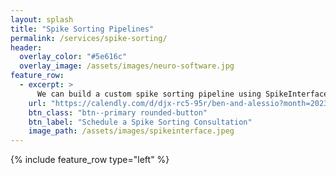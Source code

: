 ```yaml
---
layout: splash
title: "Spike Sorting Pipelines"
permalink: /services/spike-sorting/
header:
  overlay_color: "#5e616c"
  overlay_image: /assets/images/neuro-software.jpg
feature_row:
  - excerpt: >
      We can build a custom spike sorting pipeline using SpikeInterface, taking into account your specific task, recording technology, and scientific questions. This pipeline will be open source and we will work with your team to train them how to use the pipeline and make modifications.
    url: "https://calendly.com/d/djx-rc5-95r/ben-and-alessio?month=2023-05"
    btn_class: "btn--primary rounded-button"
    btn_label: "Schedule a Spike Sorting Consultation"
    image_path: /assets/images/spikeinterface.jpeg
---
```

{% include feature_row type="left" %}
